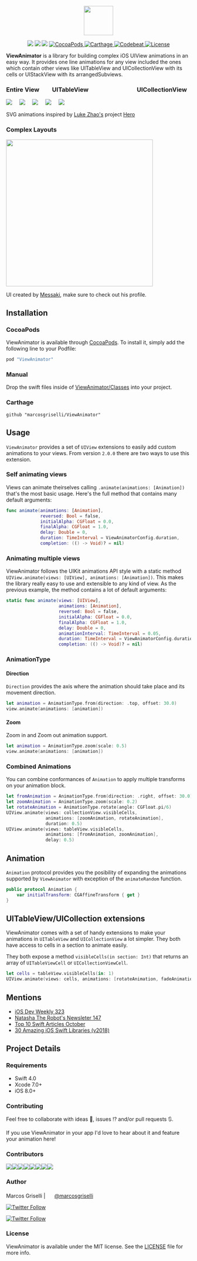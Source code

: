 <p align="center">
<img src="https://cdn.jsdelivr.net/gh/marcosgriselli/ViewAnimator@65b0a97b14ad54c63b1f5b1862ad7c58dc5b5568/Resources/banner.svg" height="80"/>
</p>

<p align="center">
    <img src="https://img.shields.io/badge/Swift-4.2-orange.svg" />
        <img src="https://img.shields.io/badge/Platforms-iOS%20%7C%20tvOS-blue.svg?style=flat" />
        <img src="https://img.shields.io/cocoapods/dt/ViewAnimator.svg?style=flat"/>
    <a href="https://cocoapods.org/pods/ViewAnimator">
        <img src="https://img.shields.io/cocoapods/v/ViewAnimator.svg" alt="CocoaPods" />
    </a>
    <a href="https://github.com/Carthage/Carthage">
        <img src="https://img.shields.io/badge/carthage-compatible-4BC51D.svg?style=flat" alt="Carthage" />
    </a>
    <a href="https://codebeat.co/projects/github-com-marcosgriselli-viewanimator-master">
      <img src="https://codebeat.co/badges/633fb33d-66b6-4034-93c0-0f52c5d0e15c" alt="Codebeat" />
    </a>
    <a href="https://opensource.org/licenses/MIT">
      <img src="https://img.shields.io/cocoapods/l/ViewAnimator.svg?style=flat" alt="License" />
    </a>
</p>

**ViewAnimator** is a library for building complex iOS UIView animations in an easy way. It provides one line animations for any view included the ones which contain other views like UITableView and UICollectionView with its cells or UIStackView with its arrangedSubviews.

### Entire View&nbsp;&nbsp;&nbsp;&nbsp;&nbsp;&nbsp;&nbsp;&nbsp;&nbsp;UITableView&nbsp;&nbsp;&nbsp;&nbsp;&nbsp;&nbsp;&nbsp;&nbsp;&nbsp;&nbsp;&nbsp;&nbsp;&nbsp;&nbsp;&nbsp;&nbsp;&nbsp;&nbsp;&nbsp;&nbsp;&nbsp;&nbsp;&nbsp;&nbsp;&nbsp;&nbsp;&nbsp;&nbsp;&nbsp;&nbsp;&nbsp;&nbsp;&nbsp;&nbsp;UICollectionView
<img src="https://cdn.jsdelivr.net/gh/marcosgriselli/ViewAnimator@cf065e96ac34c924710dd84c718ecd3be179ae37/Resources/entireView.svg"/>&nbsp;&nbsp;&nbsp;&nbsp;
<img src="https://cdn.jsdelivr.net/gh/marcosgriselli/ViewAnimator@cf065e96ac34c924710dd84c718ecd3be179ae37/Resources/horizontal.svg"/>&nbsp;&nbsp;&nbsp;&nbsp;
<img src="https://cdn.jsdelivr.net/gh/marcosgriselli/ViewAnimator@cf065e96ac34c924710dd84c718ecd3be179ae37/Resources/vertical.svg"/>&nbsp;&nbsp;&nbsp;&nbsp;
<img src="https://cdn.jsdelivr.net/gh/marcosgriselli/ViewAnimator@cf065e96ac34c924710dd84c718ecd3be179ae37/Resources/collection.svg"/>&nbsp;&nbsp;&nbsp;&nbsp;
<img src="https://cdn.jsdelivr.net/gh/marcosgriselli/ViewAnimator@cf065e96ac34c924710dd84c718ecd3be179ae37/Resources/collectionX.svg"/>

SVG animations inspired by [Luke Zhao's](http://lkzhao.com) project [Hero](https://github.com/lkzhao/Hero/blob/master/README.md)

### Complex Layouts
<image src="https://cdn.dribbble.com/users/702789/screenshots/3816087/preview-messaki.gif" width="400"/>

UI created by [Messaki](https://dribbble.com/messaki), make sure to check out his profile.

## Installation

### CocoaPods

ViewAnimator is available through [CocoaPods](http://cocoapods.org). To install
it, simply add the following line to your Podfile:

```ruby
pod "ViewAnimator"
```

### Manual

Drop the swift files inside of [ViewAnimator/Classes](https://github.com/marcosgriselli/ViewAnimator/tree/master/ViewAnimator/Classes) into your project.

### Carthage 

```
github "marcosgriselli/ViewAnimator"
```

## Usage

`ViewAnimator` provides a set of `UIView` extensions to easily add custom animations to your views. From version `2.0.0` there are two ways to use this extension. 

### Self animating views

Views can animate theirselves calling `.animate(animations: [Animation])` that's the most basic usage. Here's the full method that contains many default arguments: 

```swift
func animate(animations: [Animation],
             reversed: Bool = false,
             initialAlpha: CGFloat = 0.0,
             finalAlpha: CGFloat = 1.0,
             delay: Double = 0,
             duration: TimeInterval = ViewAnimatorConfig.duration,
             completion: (() -> Void)? = nil)
``` 

### Animating multiple views 

ViewAnimator follows the UIKit animations API style with a static method  `UIView.animate(views: [UIView], animations: [Animation])`. This makes the library really easy to use and extensible to any kind of view. As the previous example, the method contains a lot of default arguments: 

```swift
static func animate(views: [UIView],
                    animations: [Animation],
                    reversed: Bool = false,
                    initialAlpha: CGFloat = 0.0,
                    finalAlpha: CGFloat = 1.0,
                    delay: Double = 0,
                    animationInterval: TimeInterval = 0.05,
                    duration: TimeInterval = ViewAnimatorConfig.duration,
                    completion: (() -> Void)? = nil)
```

### AnimationType

#### Direction
`Direction` provides the axis where the animation should take place and its movement direction.

```swift
let animation = AnimationType.from(direction: .top, offset: 30.0)
view.animate(animations: [animation])
```

#### Zoom
Zoom in and Zoom out animation support.

```swift
let animation = AnimationType.zoom(scale: 0.5)
view.animate(animations: [animation])
```

### Combined Animations

You can combine conformances of `Animation` to apply multiple transforms on your animation block. 

```swift 
let fromAnimation = AnimationType.from(direction: .right, offset: 30.0)
let zoomAnimation = AnimationType.zoom(scale: 0.2)
let rotateAnimation = AnimationType.rotate(angle: CGFloat.pi/6)
UIView.animate(views: collectionView.visibleCells,
               animations: [zoomAnimation, rotateAnimation],
               duration: 0.5)
UIView.animate(views: tableView.visibleCells,
               animations: [fromAnimation, zoomAnimation], 
               delay: 0.5)

```

## Animation

`Animation` protocol provides you the posibility of expanding the animations supported by `ViewAnimator` with exception of the `animateRandom` function.

```swift 
public protocol Animation {
    var initialTransform: CGAffineTransform { get }
}
```

## UITableView/UICollection extensions

ViewAnimator comes with a set of handy extensions to make your animations in `UITableView` and `UICollectionView` a lot simpler. They both have access to cells in a section to animate easily. 

They both expose a method `visibleCells(in section: Int)` that returns an array of `UITableViewCell` or `UICollectionViewCell`.

```swift
let cells = tableView.visibleCells(in: 1)
UIView.animate(views: cells, animations: [rotateAnimation, fadeAnimation])
``` 

## Mentions

- [iOS Dev Weekly 323](http://iosdevweekly.com/issues/323#start)
- [Natasha The Robot's Newsleter 147](https://swiftnews.curated.co/issues/147#start)
- [Top 10 Swift Articles October](https://medium.mybridge.co/swift-top-10-articles-for-the-past-month-v-oct-2017-4e0f1bd031e8)
- [30 Amazing iOS Swift Libraries (v2018)](https://medium.mybridge.co/30-amazing-ios-swift-libraries-for-the-past-year-v-2018-7cf15027eee9)


## Project Details

### Requirements
* Swift 4.0
* Xcode 7.0+
* iOS 8.0+

### Contributing
Feel free to collaborate with ideas 💭, issues ⁉️ and/or pull requests 🔃.

If you use ViewAnimator in your app I'd love to hear about it and feature your animation here!

### Contributors

[![](https://sourcerer.io/fame/marcosgriselli/marcosgriselli/ViewAnimator/images/0)](https://sourcerer.io/fame/marcosgriselli/marcosgriselli/ViewAnimator/links/0)[![](https://sourcerer.io/fame/marcosgriselli/marcosgriselli/ViewAnimator/images/1)](https://sourcerer.io/fame/marcosgriselli/marcosgriselli/ViewAnimator/links/1)[![](https://sourcerer.io/fame/marcosgriselli/marcosgriselli/ViewAnimator/images/2)](https://sourcerer.io/fame/marcosgriselli/marcosgriselli/ViewAnimator/links/2)[![](https://sourcerer.io/fame/marcosgriselli/marcosgriselli/ViewAnimator/images/3)](https://sourcerer.io/fame/marcosgriselli/marcosgriselli/ViewAnimator/links/3)[![](https://sourcerer.io/fame/marcosgriselli/marcosgriselli/ViewAnimator/images/4)](https://sourcerer.io/fame/marcosgriselli/marcosgriselli/ViewAnimator/links/4)[![](https://sourcerer.io/fame/marcosgriselli/marcosgriselli/ViewAnimator/images/5)](https://sourcerer.io/fame/marcosgriselli/marcosgriselli/ViewAnimator/links/5)[![](https://sourcerer.io/fame/marcosgriselli/marcosgriselli/ViewAnimator/images/6)](https://sourcerer.io/fame/marcosgriselli/marcosgriselli/ViewAnimator/links/6)[![](https://sourcerer.io/fame/marcosgriselli/marcosgriselli/ViewAnimator/images/7)](https://sourcerer.io/fame/marcosgriselli/marcosgriselli/ViewAnimator/links/7)

### Author

Marcos Griselli | <a href="url"><img src="https://cdn.jsdelivr.net/gh/marcosgriselli/ViewAnimator@cf065e96ac34c924710dd84c718ecd3be179ae37/Resources/twitterLogo.svg" height="17"></a> [@marcosgriselli](https://twitter.com/marcosgriselli)


[![Twitter Follow](https://img.shields.io/twitter/follow/marcosgriselli.svg?style=social)](https://twitter.com/marcosgriselli)

[![Twitter Follow](https://img.shields.io/github/followers/marcosgriselli.svg?style=social&label=Follow)](https://github.com/marcosgriselli)

### License

ViewAnimator is available under the MIT license. See the [LICENSE](https://github.com/marcosgriselli/ViewAnimator/blob/master/LICENSE) file for more info.
